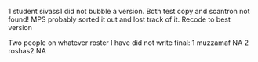 1 student sivass1 did not bubble a version. Both test copy and scantron not found! MPS probably sorted it out and lost track of it. Recode to best version

Two people on whatever roster I have did not write final:
1 muzzamaf    NA
2 roshas2     NA
